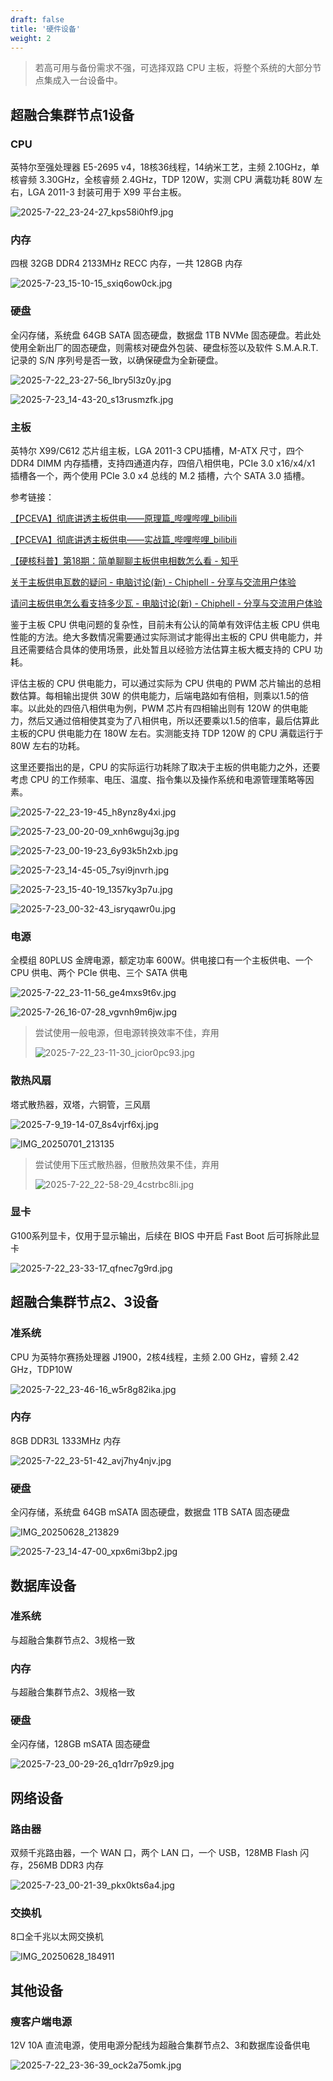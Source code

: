 ```yaml
---
draft: false
title: '硬件设备'
weight: 2
---
```


> 若高可用与备份需求不强，可选择双路 CPU 主板，将整个系统的大部分节点集成入一台设备中。

## 超融合集群节点1设备

### CPU

英特尔至强处理器 E5-2695 v4，18核36线程，14纳米工艺，主频 2.10GHz，单核睿频 3.30GHz，全核睿频 2.4GHz，TDP 120W，实测 CPU 满载功耗 80W 左右，LGA 2011-3 封装可用于 X99 平台主板。

![2025-7-22_23-24-27_kps58i0hf9.jpg](https://cdn.tsanfer.com/image/2025-7-22_23-24-27_kps58i0hf9.jpg "英特尔至强处理器 E5-2695 v4")

### 内存

四根 32GB DDR4 2133MHz RECC 内存，一共 128GB 内存

![2025-7-23_15-10-15_sxiq6ow0ck.jpg](https://cdn.tsanfer.com/image/2025-7-23_15-10-15_sxiq6ow0ck.jpg "四根 32GB DDR4 2133MHz RECC 内存")

### 硬盘

全闪存储，系统盘 64GB SATA 固态硬盘，数据盘 1TB NVMe 固态硬盘。若此处使用全新出厂的固态硬盘，则需核对硬盘外包装、硬盘标签以及软件 S.M.A.R.T. 记录的 S/N 序列号是否一致，以确保硬盘为全新硬盘。

![2025-7-22_23-27-56_lbry5l3z0y.jpg](https://cdn.tsanfer.com/image/2025-7-22_23-27-56_lbry5l3z0y.jpg "64GB SATA 固态硬盘")

![2025-7-23_14-43-20_s13rusmzfk.jpg](https://cdn.tsanfer.com/image/2025-7-23_14-43-20_s13rusmzfk.jpg "1TB NVMe 固态硬盘")

### 主板

英特尔 X99/C612 芯片组主板，LGA 2011-3 CPU插槽，M-ATX 尺寸，四个 DDR4 DIMM 内存插槽，支持四通道内存，四倍八相供电，PCIe 3.0 x16/x4/x1 插槽各一个，两个使用 PCIe 3.0 x4 总线的 M.2 插槽，六个 SATA 3.0 插槽。

参考链接：

[【PCEVA】彻底讲透主板供电——原理篇_哔哩哔哩_bilibili](https://www.bilibili.com/video/BV1Qt411h7Jy)

[【PCEVA】彻底讲透主板供电——实战篇_哔哩哔哩_bilibili](https://www.bilibili.com/video/BV1Qt411b7Ea)

[【硬核科普】第18期：简单聊聊主板供电相数怎么看 - 知乎](https://zhuanlan.zhihu.com/p/157891361)

[关于主板供电瓦数的疑问 - 电脑讨论(新) - Chiphell - 分享与交流用户体验](https://www.chiphell.com/thread-2648944-1-1.html)

[请问主板供电怎么看支持多少瓦 - 电脑讨论(新) - Chiphell - 分享与交流用户体验](https://www.chiphell.com/thread-2639197-1-1.html)

鉴于主板 CPU 供电问题的复杂性，目前未有公认的简单有效评估主板 CPU 供电性能的方法。绝大多数情况需要通过实际测试才能得出主板的 CPU 供电能力，并且还需要结合具体的使用场景，此处暂且以经验方法估算主板大概支持的 CPU 功耗。

评估主板的 CPU 供电能力，可以通过实际为 CPU 供电的 PWM 芯片输出的总相数估算。每相输出提供 30W 的供电能力，后端电路如有倍相，则乘以1.5的倍率。以此处的四倍八相供电为例，PWM 芯片有四相输出则有 120W 的供电能力，然后又通过倍相使其变为了八相供电，所以还要乘以1.5的倍率，最后估算此主板的CPU 供电能力在 180W 左右。实测能支持 TDP 120W 的 CPU 满载运行于 80W 左右的功耗。

这里还要指出的是，CPU 的实际运行功耗除了取决于主板的供电能力之外，还要考虑 CPU 的工作频率、电压、温度、指令集以及操作系统和电源管理策略等因素。

![2025-7-22_23-19-45_h8ynz8y4xi.jpg](https://cdn.tsanfer.com/image/2025-7-22_23-19-45_h8ynz8y4xi.jpg "英特尔 X99 主板")

![2025-7-23_00-20-09_xnh6wguj3g.jpg](https://cdn.tsanfer.com/image/2025-7-23_00-20-09_xnh6wguj3g.jpg "英特尔 X99 主板 - 四通道内存")

![2025-7-23_00-19-23_6y93k5h2xb.jpg](https://cdn.tsanfer.com/image/2025-7-23_00-19-23_6y93k5h2xb.jpg "英特尔 X99 主板 - 四倍八相供电")

![2025-7-23_14-45-05_7syi9jnvrh.jpg](https://cdn.tsanfer.com/image/2025-7-23_14-45-05_7syi9jnvrh.jpg "英特尔 X99 主板 - PCIe 3.0 x16/x4/x1 插槽")

![2025-7-23_15-40-19_1357ky3p7u.jpg](https://cdn.tsanfer.com/image/2025-7-23_15-40-19_1357ky3p7u.jpg "英特尔 X99 主板 - 两个使用 PCIe 3.0 x4 总线的 M.2 插槽")

![2025-7-23_00-32-43_isryqawr0u.jpg](https://cdn.tsanfer.com/image/2025-7-23_00-32-43_isryqawr0u.jpg "英特尔 X99 主板 - 六个 SATA 3.0 插槽")

### 电源

全模组 80PLUS 金牌电源，额定功率 600W。供电接口有一个主板供电、一个 CPU 供电、两个 PCIe 供电、三个 SATA 供电

![2025-7-22_23-11-56_ge4mxs9t6v.jpg](https://cdn.tsanfer.com/image/2025-7-22_23-11-56_ge4mxs9t6v.jpg "额定600W 80 PLUS 金牌电源")

![2025-7-26_16-07-28_vgvnh9m6jw.jpg](https://cdn.tsanfer.com/image/2025-7-26_16-07-28_vgvnh9m6jw.jpg "模组电源供电输出")

> 尝试使用一般电源，但电源转换效率不佳，弃用
>
> ![2025-7-22_23-11-30_jcior0pc93.jpg](https://cdn.tsanfer.com/image/2025-7-22_23-11-30_jcior0pc93.jpg "一般电源")

### 散热风扇

塔式散热器，双塔，六铜管，三风扇

![2025-7-9_19-14-07_8s4vjrf6xj.jpg](https://cdn.tsanfer.com/image/2025-7-9_19-14-07_8s4vjrf6xj.jpg "塔式散热器")

![IMG_20250701_213135](https://cdn.tsanfer.com/image/2025-8-10_21-37-00_pt8qzp107o.png "塔式散热器-底部")

> 尝试使用下压式散热器，但散热效果不佳，弃用
>
> ![2025-7-22_22-58-29_4cstrbc8li.jpg](https://cdn.tsanfer.com/image/2025-7-22_22-58-29_4cstrbc8li.jpg "下压式散热器")

### 显卡

G100系列显卡，仅用于显示输出，后续在 BIOS 中开启 Fast Boot 后可拆除此显卡

![2025-7-22_23-33-17_qfnec7g9rd.jpg](https://cdn.tsanfer.com/image/2025-7-22_23-33-17_qfnec7g9rd.jpg "G100系列显卡")

## 超融合集群节点2、3设备

### 准系统

CPU 为英特尔赛扬处理器 J1900，2核4线程，主频 2.00 GHz，睿频 2.42 GHz，TDP10W

![2025-7-22_23-46-16_w5r8g82ika.jpg](https://cdn.tsanfer.com/image/2025-7-22_23-46-16_w5r8g82ika.jpg "瘦客户端准系统")

### 内存

8GB DDR3L 1333MHz 内存

![2025-7-22_23-51-42_avj7hy4njv.jpg](https://cdn.tsanfer.com/image/2025-7-22_23-51-42_avj7hy4njv.jpg "8GB DDR3L 1333MHz 内存")

### 硬盘

全闪存储，系统盘 64GB mSATA 固态硬盘，数据盘 1TB SATA 固态硬盘

![IMG_20250628_213829](assets/IMG_20250628_213829-20250722234006-9ojs3qg.jpg "64GB mSATA 固态硬盘")

![2025-7-23_14-47-00_xpx6mi3bp2.jpg](https://cdn.tsanfer.com/image/2025-7-23_14-47-00_xpx6mi3bp2.jpg "1TB SATA 固态硬盘")

## 数据库设备

### 准系统

与超融合集群节点2、3规格一致

### 内存

与超融合集群节点2、3规格一致

### 硬盘

全闪存储，128GB mSATA 固态硬盘

![2025-7-23_00-29-26_q1drr7p9z9.jpg](https://cdn.tsanfer.com/image/2025-7-23_00-29-26_q1drr7p9z9.jpg "128GB mSATA 固态硬盘")

## 网络设备

### 路由器

双频千兆路由器，一个 WAN 口，两个 LAN 口，一个 USB，128MB Flash 闪存，256MB DDR3 内存

![2025-7-23_00-21-39_pkx0kts6a4.jpg](https://cdn.tsanfer.com/image/2025-7-23_00-21-39_pkx0kts6a4.jpg "千兆路由器")

### 交换机

8口全千兆以太网交换机

![IMG_20250628_184911](https://cdn.tsanfer.com/image/2025-8-10_21-39-17_r930mw35z3.jpg "千兆交换机")

## 其他设备

### 瘦客户端电源

12V 10A 直流电源，使用电源分配线为超融合集群节点2、3和数据库设备供电

![2025-7-22_23-36-39_ock2a75omk.jpg](https://cdn.tsanfer.com/image/2025-7-22_23-36-39_ock2a75omk.jpg "12V 10A 直流电源")

‍
